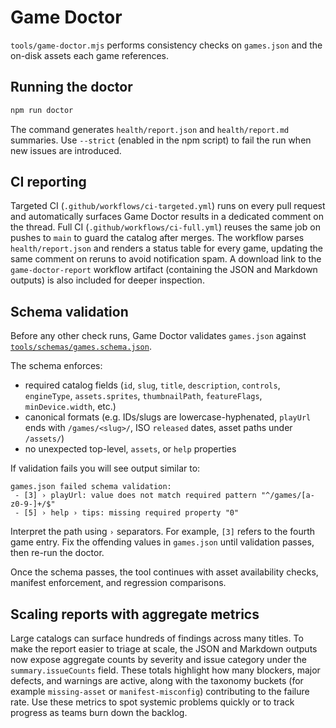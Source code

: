 # Game Doctor

`tools/game-doctor.mjs` performs consistency checks on `games.json` and the on-disk assets each game references.

## Running the doctor

```bash
npm run doctor
```

The command generates `health/report.json` and `health/report.md` summaries. Use `--strict` (enabled in the npm script) to fail the run when new issues are introduced.

## CI reporting

Targeted CI (`.github/workflows/ci-targeted.yml`) runs on every pull request and automatically surfaces Game Doctor results in a dedicated comment on the thread. Full CI (`.github/workflows/ci-full.yml`) reuses the same job on pushes to `main` to guard the catalog after merges. The workflow parses `health/report.json` and renders a status table for every game, updating the same comment on reruns to avoid notification spam. A download link to the `game-doctor-report` workflow artifact (containing the JSON and Markdown outputs) is also included for deeper inspection.

## Schema validation

Before any other check runs, Game Doctor validates `games.json` against [`tools/schemas/games.schema.json`](../tools/schemas/games.schema.json).

The schema enforces:

- required catalog fields (`id`, `slug`, `title`, `description`, `controls`, `engineType`, `assets.sprites`, `thumbnailPath`,
  `featureFlags`, `minDevice.width`, etc.)
- canonical formats (e.g. IDs/slugs are lowercase-hyphenated, `playUrl` ends with `/games/<slug>/`, ISO `released` dates, asset paths under `/assets/`)
- no unexpected top-level, `assets`, or `help` properties

If validation fails you will see output similar to:

```
games.json failed schema validation:
 - [3] › playUrl: value does not match required pattern "^/games/[a-z0-9-]+/$"
 - [5] › help › tips: missing required property "0"
```

Interpret the path using `›` separators. For example, `[3]` refers to the fourth game entry. Fix the offending values in `games.json` until validation passes, then re-run the doctor.

Once the schema passes, the tool continues with asset availability checks, manifest enforcement, and regression comparisons.

## Scaling reports with aggregate metrics

Large catalogs can surface hundreds of findings across many titles. To make the report easier to triage at scale, the JSON and Markdown outputs now expose aggregate counts by severity and issue category under the `summary.issueCounts` field. These totals highlight how many blockers, major defects, and warnings are active, along with the taxonomy buckets (for example `missing-asset` or `manifest-misconfig`) contributing to the failure rate. Use these metrics to spot systemic problems quickly or to track progress as teams burn down the backlog.
